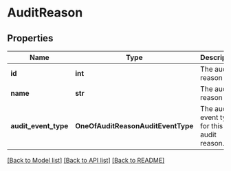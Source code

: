 # AuditReason

## Properties
Name | Type | Description | Notes
------------ | ------------- | ------------- | -------------
**id** | **int** | The audit reason id. | [optional] 
**name** | **str** | The audit reason text. | [optional] 
**audit_event_type** | **OneOfAuditReasonAuditEventType** | The audit event type for this audit reason. | [optional] 

[[Back to Model list]](../README.md#documentation-for-models) [[Back to API list]](../README.md#documentation-for-api-endpoints) [[Back to README]](../README.md)

